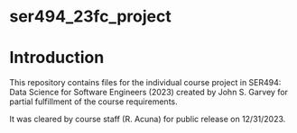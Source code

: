 # ser494_23fc_project
# Introduction
This repository contains files for the individual course project in SER494: Data Science for Software Engineers (2023) created by John S. Garvey for partial fulfillment of the course requirements.

It was cleared by course staff (R. Acuna) for public release on 12/31/2023.

